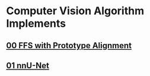 # Computer Vision Algorithm Implements


## [00 FFS with Prototype Alignment](./papers/PANet%20Few-Shot%20Image%20Semantic%20Segmentation%20with%20Prototype%20Alignment.pdf)
## [01 nnU-Net](./papers/nnU-Net%20a%20self-configuring%20method%20for%20deep%20learning-based%20biomedical%20image%20segmentation.pdf)